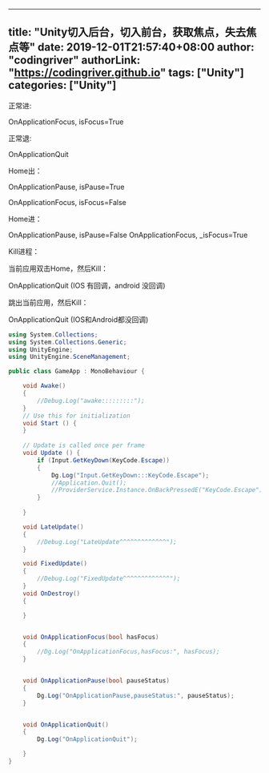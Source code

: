 ﻿
---
title: "Unity切入后台，切入前台，获取焦点，失去焦点等"
date: 2019-12-01T21:57:40+08:00
author: "codingriver"
authorLink: "https://codingriver.github.io"
tags: ["Unity"]
categories: ["Unity"]
---

<!--more-->


正常进:

OnApplicationFocus, isFocus=True

正常退:

OnApplicationQuit


Home出：

OnApplicationPause, isPause=True

OnApplicationFocus, isFocus=False



Home进：

OnApplicationPause, isPause=False
OnApplicationFocus, _isFocus=True



Kill进程：

当前应用双击Home，然后Kill：

OnApplicationQuit  (IOS 有回调，android 没回调)



跳出当前应用，然后Kill：

OnApplicationQuit  (IOS和Android都没回调)

```cs
using System.Collections;
using System.Collections.Generic;
using UnityEngine;
using UnityEngine.SceneManagement;

public class GameApp : MonoBehaviour {

    void Awake()
    {
        //Debug.Log("awake:::::::::");
    }
	// Use this for initialization
	void Start () {
	}
	
	// Update is called once per frame
	void Update () {
        if (Input.GetKeyDown(KeyCode.Escape))
        {
            Dg.Log("Input.GetKeyDown:::KeyCode.Escape");
            //Application.Quit();  
            //ProviderService.Instance.OnBackPressedE("KeyCode.Escape");
        }
            
	}

    void LateUpdate()
    {
        //Debug.Log("LateUpdate^^^^^^^^^^^^^");
    }

    void FixedUpdate()
    {
        //Debug.Log("FixedUpdate^^^^^^^^^^^^^");
    }
    void OnDestroy()
    {

    }


    void OnApplicationFocus(bool hasFocus)
    {
        //Dg.Log("OnApplicationFocus,hasFocus:", hasFocus);
    }


    void OnApplicationPause(bool pauseStatus)
    {
        Dg.Log("OnApplicationPause,pauseStatus:", pauseStatus);
    }


    void OnApplicationQuit()
    {
        Dg.Log("OnApplicationQuit");

    }
}

```
